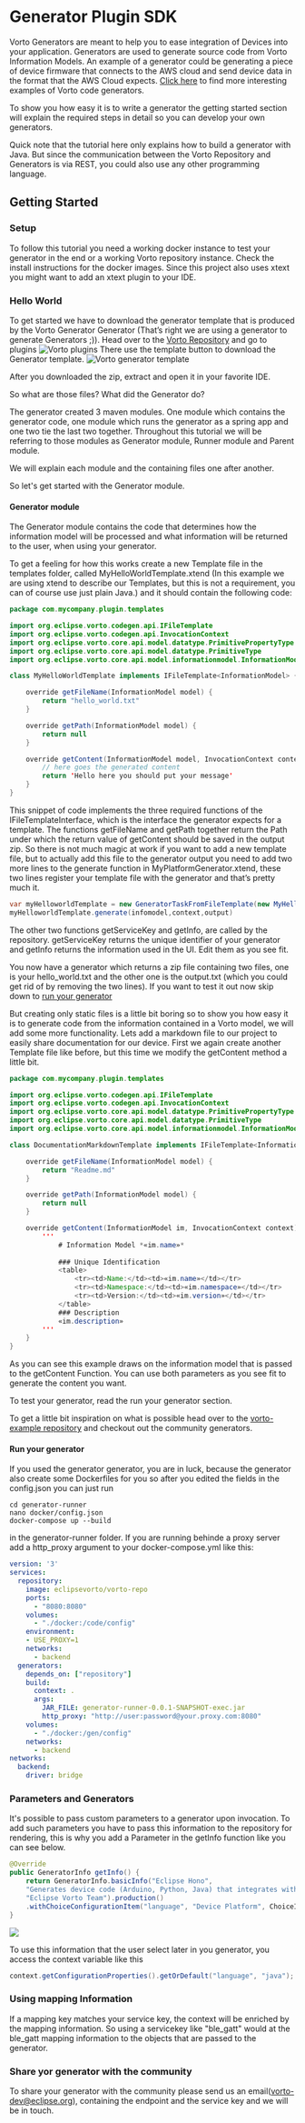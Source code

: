 Generator Plugin SDK
===
Vorto Generators are meant to help you to ease integration of Devices into your application. 
Generators are used to generate source code from Vorto Information Models. 
An example of a generator could be generating a piece of device firmware that connects to the AWS cloud and send device data in the format that the AWS Cloud expects. [Click here](https://github.com/eclipse/vorto-examples) to find more interesting examples of Vorto code generators.

To show you how easy it is to write a generator the getting started section will explain the required steps in detail so you can develop your own generators.

Quick note that the tutorial here only explains how to build a generator with Java. But since the communication between the Vorto Repository and Generators is via REST, you could also use any other programming language. 


## Getting Started

### Setup
To follow this tutorial you need a working docker instance to test your generator in the end or a working Vorto repository instance. Check the install instructions for the docker images.
Since this project also uses xtext you might want to add an xtext plugin to your IDE.

### Hello World
To get started we have to download the generator template that is produced by the Vorto Generator Generator (That’s right we are using a generator to generate Generators ;)). 
Head over to the [Vorto Repository](http://vorto.eclipse.org)
and go to plugins
![Vorto plugins](docs/repo_plugins.png)
There use the template button to download the Generator template.
![Vorto generator template](docs/repo_generator_generator_download.png)



After you downloaded the zip, extract and open it in your favorite IDE.

So what are those files? What did the Generator do?

The generator created 3 maven modules. One module which contains the generator code, one module which runs the generator as a spring app and one two tie the last two together. Throughout this tutorial we will be referring to those modules as Generator module, Runner module and Parent module.

We will explain each module and the containing files one after another.

So let's get started with the Generator module.

#### Generator module

The Generator module contains the code that determines how the information model will be processed and what information will be returned to the user, when using your generator.

To get a feeling for how this works create a new Template file in the templates folder, called MyHelloWorldTemplate.xtend (In this example we are using xtend to describe our Templates, but this is not a requirement, you can of course use just plain Java.)
and it should contain the following code:
```java
package com.mycompany.plugin.templates

import org.eclipse.vorto.codegen.api.IFileTemplate
import org.eclipse.vorto.codegen.api.InvocationContext
import org.eclipse.vorto.core.api.model.datatype.PrimitivePropertyType
import org.eclipse.vorto.core.api.model.datatype.PrimitiveType
import org.eclipse.vorto.core.api.model.informationmodel.InformationModel

class MyHelloWorldTemplate implements IFileTemplate<InformationModel> {

	override getFileName(InformationModel model) {
		return "hello_world.txt"
	}

	override getPath(InformationModel model) {
		return null
	}

	override getContent(InformationModel model, InvocationContext context) {
		// here goes the generated content
		return 'Hello here you should put your message'
	}
}
```
This snippet of code implements the three required functions of the IFileTemplateInterface, which is the interface the generator expects for a template.
The functions getFileName and getPath together return the Path under which the return value of getContent should be saved in the output zip. So there is not much magic at work if you want to add a new template file, but to actually add this file to the generator output you need to add two more lines to the generate function in MyPlatformGenerator.xtend, these two lines register your template file with the generator and that’s pretty much it. 
```java
var myHelloworldTemplate = new GeneratorTaskFromFileTemplate(new MyHelloWorldTemplate())
myHelloworldTemplate.generate(infomodel,context,output)
```

The other two functions getServiceKey and getInfo, are called by the repository. 
getServiceKey returns the unique identifier of your generator and getInfo returns the information used in the UI.
Edit them as you see fit.

You now have a generator which returns a zip file containing two files, one is your hello_world.txt and the other one is the output.txt (which you could get rid of by removing the two lines). If you want to test it out now skip down to [run your generator](#run-your-generator)

But creating only static files is a little bit boring so to show you how easy it is to generate code from the information contained in a Vorto model, we will add some more functionality.
Lets add a markdown file to our project to easily share documentation for our device.
First we again create another Template file like before, but this time we modify the getContent method a little bit.
```java
package com.mycompany.plugin.templates

import org.eclipse.vorto.codegen.api.IFileTemplate
import org.eclipse.vorto.codegen.api.InvocationContext
import org.eclipse.vorto.core.api.model.datatype.PrimitivePropertyType
import org.eclipse.vorto.core.api.model.datatype.PrimitiveType
import org.eclipse.vorto.core.api.model.informationmodel.InformationModel

class DocumentationMarkdownTemplate implements IFileTemplate<InformationModel> {

	override getFileName(InformationModel model) {
		return "Readme.md"
	}

	override getPath(InformationModel model) {
		return null
	}

	override getContent(InformationModel im, InvocationContext context) {
		'''
            # Information Model *«im.name»*
			
			### Unique Identification
			<table>
				<tr><td>Name:</td><td>«im.name»</td></tr>
				<tr><td>Namespace:</td><td>«im.namespace»</td></tr>
				<tr><td>Version:</td><td>«im.version»</td></tr>
			</table>
			### Description
			«im.description»
        '''
	}
}
```
As you can see this example draws on the information model that is passed to the getContent Function. You can use both parameters as you see fit to generate the content you want.

To test your generator, read the run your generator section.

To get a little bit inspiration on what is possible head over to the [vorto-example repository](https://github.com/eclipse/vorto-examples) and checkout out the community generators.


#### Run your generator
If you used the generator generator, you are in luck, because the generator also create some Dockerfiles for you so after you edited the fields in the config.json you can just run 
```
cd generator-runner
nano docker/config.json
docker-compose up --build
```
in the generator-runner folder.
If you are running behinde a proxy server add a http_proxy argument to your docker-compose.yml like this:
```yaml
version: '3'
services:
  repository:
    image: eclipsevorto/vorto-repo
    ports:
      - "8080:8080"
    volumes:
      - "./docker:/code/config"
    environment:
    - USE_PROXY=1
    networks:
      - backend
  generators:
    depends_on: ["repository"]
    build:
      context: .
      args:
        JAR_FILE: generator-runner-0.0.1-SNAPSHOT-exec.jar
        http_proxy: "http://user:password@your.proxy.com:8080"
    volumes:
      - "./docker:/gen/config"
    networks:
      - backend
networks:
  backend:
    driver: bridge
```

### Parameters and Generators
It's possible to pass custom parameters to a generator upon invocation. 
To add such parameters you have to pass this information to the repository for rendering, this is why you add a Parameter in the getInfo function like you can see below.
```java
@Override
public GeneratorInfo getInfo() {
	return GeneratorInfo.basicInfo("Eclipse Hono",
	"Generates device code (Arduino, Python, Java) that integrates with Eclipse Hono and Eclipse Ditto.",
	"Eclipse Vorto Team").production()
	.withChoiceConfigurationItem("language", "Device Platform", ChoiceItem.of("Arduino (ESP8266)","Arduino"), ChoiceItem.of("Python (v2)","Python"), ChoiceItem.of("Java","Java"));
}
```
![](docs/repo_generator_parameters.png)


To use this information that the user select later in you generator, you access the context variable like this
```java
context.getConfigurationProperties().getOrDefault("language", "java");
```



### Using mapping Information

If a mapping key matches your service key, the context will be enriched by the mapping information. So using a servicekey like "ble_gatt" would at the ble_gatt mapping information to the objects that are passed to the generator.

### Share yor generator with the community

To share your generator with the community please send us an email([vorto-dev@eclipse.org](mailto:vorto-dev@eclipse.org. )), containing the endpoint and the service key and we will be in touch.


